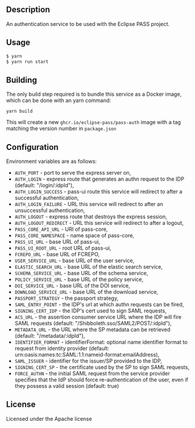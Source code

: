 ## Description

An authentication service to be used with the Eclipse PASS project.

## Usage

```bash
$ yarn
$ yarn run start
```

## Building

The only build step required is to bundle this service as a Docker image, which can be done with an yarn command:

```
yarn build
```

This will create a new `ghcr.io/eclipse-pass/pass-auth` image with a tag matching the version number in `package.json`

## Configuration

Environment variables are as follows:

* `AUTH_PORT` - port to serve the express server on,
* `AUTH_LOGIN` - express route that generates an authn request to the IDP (default: "/login/:idpId"),
* `AUTH_LOGIN_SUCCESS` - pass-ui route this service will redirect to after a successful authentication,
* `AUTH_LOGIN_FAILURE` - URL this service will redirect to after an unsuccessful authentication,
* `AUTH_LOGOUT` - express route that destroys the express session,
* `AUTH_LOGOUT_REDIRECT` - URL this service will redirect to after a logout,
* `PASS_CORE_API_URL` - URI of pass-core,
* `PASS_CORE_NAMESPACE` - name space of pass-core,
* `PASS_UI_URL` - base URL of pass-ui,
* `PASS_UI_ROOT_URL` - root URL of pass-ui,
* `FCREPO_URL` - base URL of FCREPO,
* `USER_SERVICE_URL` - base URL of the user service,
* `ELASTIC_SEARCH_URL` - base URL of the elastic search service,
* `SCHEMA_SERVICE_URL` - base URL of the schema service,
* `POLICY_SERVICE_URL` - base URL of the policy service,
* `DOI_SERVICE_URL` - base URL of the DOI service,
* `DOWNLOAD_SERVICE_URL` - base URL of the download service,
* `PASSPORT_STRATEGY` - the passport strategy,
* `SAML_ENTRY_POINT` - the IDP's url at which authn requests can be fired,
* `SIGNING_CERT_IDP` - the IDP's cert used to sign SAML requests,
* `ACS_URL` - the assertion consumer service URL where the IDP will fire SAML requests (default: "/Shibboleth.sso/SAML2/POST/:idpId"),
* `METADATA_URL` - the URL where the SP metadata can be retrieved (default: "/metadata/:idpId"),
* `IDENTIFIER_FORMAT` - identifierFormat: optional name identifier format to request from identity provider (default: urn:oasis:names:tc:SAML:1.1:nameid-format:emailAddress),
* `SAML_ISSUER` - identifier for the issuer/SP provided to the IDP,
* `SIGNING_CERT_SP` - the certificate used by the SP to sign SAML requests,
* `FORCE_AUTHN` - the initial SAML request from the service provider specifies that the IdP should force re-authentication of the user, even if they possess a valid session (default: true)

## License

Licensed under the Apache license

